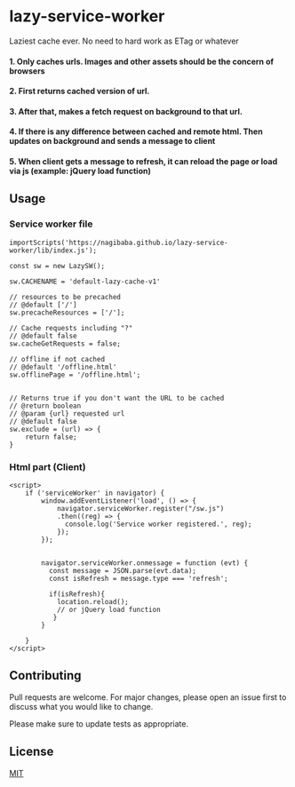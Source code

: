 # lazy-service-worker

Laziest cache ever. No need to hard work as ETag or whatever
#### 1. Only caches urls. Images and other assets should be the concern  of browsers

#### 2. First returns cached version of url. 

#### 3. After that, makes a fetch request on background to that url.

#### 4. If there is any difference between cached and remote html. Then updates on background and sends a message to client 

#### 5. When client gets a message to refresh, it can reload the page or load via js (example: jQuery load function)




## Usage

### Service worker file

```
importScripts('https://nagibaba.github.io/lazy-service-worker/lib/index.js');

const sw = new LazySW();

sw.CACHENAME = 'default-lazy-cache-v1'

// resources to be precached
// @default ['/']
sw.precacheResources = ['/'];

// Cache requests including "?"
// @default false
sw.cacheGetRequests = false;

// offline if not cached
// @default '/offline.html'
sw.offlinePage = '/offline.html';


// Returns true if you don't want the URL to be cached
// @return boolean
// @param {url} requested url
// @default false
sw.exclude = (url) => {
	return false;
}
```

### Html part (Client)


```
<script>
	if ('serviceWorker' in navigator) {
        window.addEventListener('load', () => {
            navigator.serviceWorker.register("/sw.js")
            .then((reg) => {
              console.log('Service worker registered.', reg);
            });
        });


        navigator.serviceWorker.onmessage = function (evt) {
          const message = JSON.parse(evt.data);
          const isRefresh = message.type === 'refresh';

          if(isRefresh){
            location.reload();
            // or jQuery load function
           }
        }
        
    }
</script>

```

## Contributing
Pull requests are welcome. For major changes, please open an issue first to discuss what you would like to change.

Please make sure to update tests as appropriate.

## License
[MIT](https://choosealicense.com/licenses/mit/)
